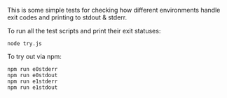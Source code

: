 This is some simple tests for checking how different environments handle exit codes and printing to stdout & stderr.

To run all the test scripts and print their exit statuses:
```
node try.js
```

To try out via npm:
```
npm run e0stderr
npm run e0stdout
npm run e1stderr
npm run e1stdout
```
